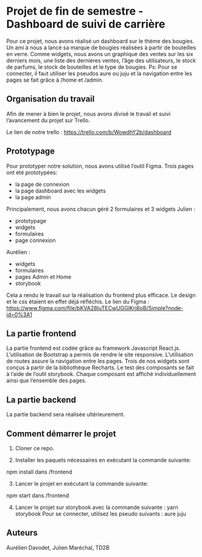 # Projet de fin de semestre - Dashboard de suivi de carrière
Pour ce projet, nous avons réalisé un dashboard sur le thème des bougies. Un ami à nous a lancé sa marque de bougies réalisées à partir de bouteilles en verre. Comme widgets, nous avons un graphique des ventes sur les six derniers mois, une liste des dernières ventes, l’âge des utilisateurs, le stock de parfums, le stock de bouteilles et le type de bougies.
Ps: Pour se connecter, il faut utiliser les pseudos aure ou juju et la navigation entre les pages se fait grâce à /home et /admin.

## Organisation du travail
Afin de mener à bien le projet, nous avons divisé le travail et suivi l’avancement du projet sur Trello.

Le lien de notre trello : https://trello.com/b/WowdhY2b/dashboard

## Prototypage

Pour prototyper notre solution, nous avons utilisé l’outil Figma.
Trois pages ont été prototypées:
- la page de connexion
- la page dashboard avec les widgets
- la page admin

Principalement, nous avons chacun géré 2 formulaires et 3 widgets 
Julien :
- prototypage
- widgets
- formulaires
- page connexion

Aurélien :
- widgets
- formulaires
- pages Admin et Home
- storybook



Cela a rendu le travail sur la réalisation du frontend plus efficace. Le design et le css étaient en effet déjà réfléchis.
Le lien du Figma : https://www.figma.com/file/bKVA28IuTECwUGGlKrj8oB/Simple?node-id=0%3A1

## La partie frontend

La partie frontend est codée grâce au framework Javascript React.js. L’utilisation de Bootstrap a permis de rendre le site responsive. L’utilisation de routes assure la navigation entre les pages.
Trois de nos widgets sont conçus à partir de la bibliothèque Recharts. 
Le test des composants se fait à l’aide de l’outil storybook. Chaque composant est affiché individuellement ainsi que l’ensemble des pages.

## La partie backend

La partie backend sera réalisée ultérieurement.

## Comment démarrer le projet

1. Cloner ce repo.


2. Installer les paquets nécessaires en exécutant la commande suivante:

 npm install
 dans /frontend

3. Lancer le projet en exécutant la commande suivante:

 npm start
 dans /frontend

4. Lancer le projet sur storybook avec la commande suivante :
yarn storybook
 Pour se connecter, utilisez les pseudo suivants :
aure
juju

## Auteurs

Aurélien Davodet, Julien Maréchal, TD2B
